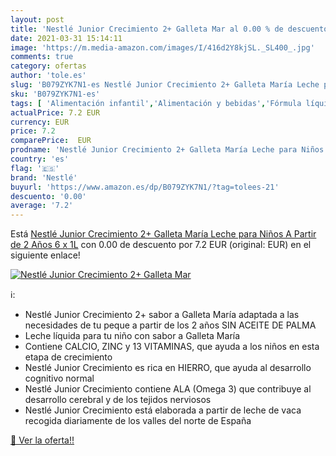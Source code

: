 ```yaml
---
layout: post
title: 'Nestlé Junior Crecimiento 2+ Galleta Mar al 0.00 % de descuento'
date: 2021-03-31 15:14:11
image: 'https://m.media-amazon.com/images/I/416d2Y8kjSL._SL400_.jpg'
comments: true
category: ofertas
author: 'tole.es'
slug: 'B079ZYK7N1-es Nestlé Junior Crecimiento 2+ Galleta María Leche para...'
sku: 'B079ZYK7N1-es'
tags: [ 'Alimentación infantil','Alimentación y bebidas','Fórmula líquida para bebés','Fórmula para bebés y niños pequeños','nestlé', ]
actualPrice: 7.2 EUR
currency: EUR
price: 7.2
comparePrice:  EUR
prodname: 'Nestlé Junior Crecimiento 2+ Galleta María Leche para Niños A Partir de 2 Años  6 x 1L'
country: 'es'
flag: '🇪🇸'
brand: 'Nestlé'
buyurl: 'https://www.amazon.es/dp/B079ZYK7N1/?tag=tolees-21'
descuento: '0.00'
average: '7.2'
---
```


Está [Nestlé Junior Crecimiento 2+ Galleta María Leche para Niños A Partir de 2 Años  6 x 1L](https://www.amazon.es/dp/B079ZYK7N1/?tag=tolees-21) con 0.00 de descuento por 7.2 EUR (original:  EUR) en el siguiente enlace!

[![Nestlé Junior Crecimiento 2+ Galleta Mar](https://m.media-amazon.com/images/I/416d2Y8kjSL._SL400_.jpg)](https://www.amazon.es/dp/B079ZYK7N1/?tag=tolees-21)

ℹ️:

- Nestlé Junior Crecimiento 2+ sabor a Galleta María adaptada a las necesidades de tu peque a partir de los 2 años SIN ACEITE DE PALMA
- Leche líquida para tu niño con sabor a Galleta María
- Contiene CALCIO, ZINC y 13 VITAMINAS, que ayuda a los niños en esta etapa de crecimiento
- Nestlé Junior Crecimiento es rica en HIERRO, que ayuda al desarrollo cognitivo normal
- Nestlé Junior Crecimiento contiene ALA (Omega 3) que contribuye al desarrollo cerebral y de los tejidos nerviosos
- Nestlé Junior Crecimiento está elaborada a partir de leche de vaca recogida diariamente de los valles del norte de España

[🛒 Ver la oferta!!](https://www.amazon.es/dp/B079ZYK7N1/?tag=tolees-21)
